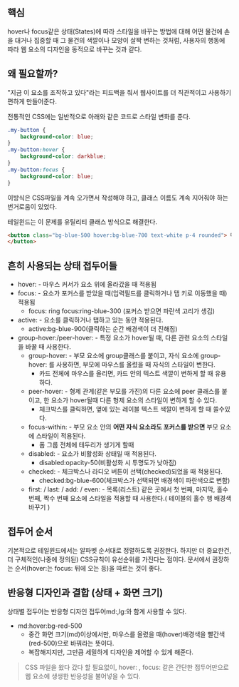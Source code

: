 ## 핵심
hover나 focus같은 상태(States)에 따라 스타일을 바꾸는 방법에 대해 어떤 물건에 손을 대거나 집중할 때 그 물건의 색깔이나 모양이 살짝 변하는 것처럼, 사용자의 행동에 따라 웹 요소의 디자인을 동적으로 바꾸는 것과 같다.

## 왜 필요할까?
"지금 이 요소를 조작하고 있다"라는 피드백을 줘서 웹사이트를 더 직관적이고 사용하기 편하게 만들어준다.

전통적인 CSS에는 일반적으로 아래와 같은 코드로 스타일 변화를 준다.

```CSS
.my-button {
	background-color: blue;
}
.my-button:hover {
	background-color: darkblue;
}
.my-button:focus {
	background-color: blue;
}
```
이방식은 CSS파일을 계속 오가면서 작성해야 하고, 클래스 이름도 계속 지어줘야 하는 번거로움이 있었다.

테일윈드는 이 문제를 유틸리티 클래스 방식으로 해결한다.
```HTML
<button class="bg-blue-500 hover:bg-blue-700 text-white p-4 rounded"> 마우스를 올려보세요
</button>
```

## 흔히 사용되는 상태 접두어들
- hover: - 마우스 커서가 요소 위에 올라갔을 때 적용됨
- focus: - 요소가 포커스를 받았을 때(입력필드를 클릭하거나 탭 키로 이동했을 때)적용됨
	- focus: ring focus:ring-blue-300 (포커스 받으면 파란색 고리가 생김)
- active: - 요소를 클릭하거나 탭하고 있는 동안 적용된다.
	- active:bg-blue-900(클릭하는 순간 배경색이 더 진해짐)
- group-hover:/peer-hover: - 특정 요소가 hover될 때, 다른 관련 요소의 스타일을 바꿀 때 사용한다.
	- group-hover: - 부모 요소에 group클래스를 붙이고, 자식 요소에 group-hover: 를 사용하면, 부모에 마우스를 올렸을 때 자식의 스타일이 변한다.
		- 카드 전체에 마우스를 올리면, 카드 안의 텍스트 색깔이 변하게 할 때 유용하다.
	- peer-hover: - 형제 관계(같은 부모를 가진)의 다른 요소에 peer 클래스를 붙이고, 한 요소가 hover될때 다른 형제 요소의 스타일이 변하게 할 수 있다.
		- 체크박스를 클릭하면, 옆에 있는 레이블 텍스트 색깔이 변하게 할 때 쓸수있다.
	- focus-within: - 부모 요소 안의 **어떤 자식 요소라도 포커스를 받으면** 부모 요소에 스타일이 적용된다.
		- 폼 그룹 전체에 테두리가 생기게 할때
	- disabled: - 요소가 비활성화 상태일 때 적용된다.
		- disabled:opacity-50(비활성화 시 투명도가 낮아짐)
	- checked: - 체크박스나 라디오 버튼이 선택(checked)되었을 때 적용된다.
		- checked:bg-blue-600(체크박스가 선택되면 배경색이 파란색으로 변함)
	- first: / last: / add: / even: - 목록(리스트) 같은 곳에서 첫 번째, 마지막, 홀수 번째, 짝수 번째 요소에 스타일을 적용할 때 사용한다.( 테이블의 홀수 행 배경색 바꾸기 )

## 접두어 순서
기본적으로 테일윈드에서는 알파벳 순서대로 정렬하도록 권장한다. 하지만 더 중요한건, 더 구체적인(나중에 정의된) CSS규칙이 유선순위를 가진다는 점이다.
문서에서 권장하는 순서(hover:는 focus: 뒤에 오는 등)을 따르는 것이 좋다.

## 반응형 디자인과 결합 (상태 + 화면 크기)
상태별 접두어는 반응형 디자인 접두어md:,lg:와 함계 사용할 수 있다.
- md:hover:bg-red-500
	- 중간 화면 크기(md)이상에서만, 마우스를 올렸을 때(hover)배경색을 빨간색(red-500)으로 바꿔라는 뜻이다.
	- 복잡해지지만, 그만큼 세밀하게 디자인을 제어할 수 있게 해준다.

> CSS 파일을 왔다 갔다 할 필요없이, hover: , focus: 같은 간단한 접두어만으로 웹 요소에 생생한 반응성을 불어넣을 수 있다.